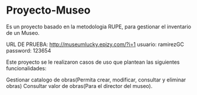 # Proyecto-Museo
Es un proyecto basado en la metodologia RUPE, para gestionar el inventario de un Museo.

URL DE PRUEBA: http://museumlucky.epizy.com/?i=1
usuario: ramirezGC
password: 123654


Este proyecto se le realizaron casos de uso que plantean las siguientes funcionalidades:

Gestionar catalogo de obras(Permita crear, modificar, consultar y eliminar obras)
Consultar valor de obras(Para el director del museo).
